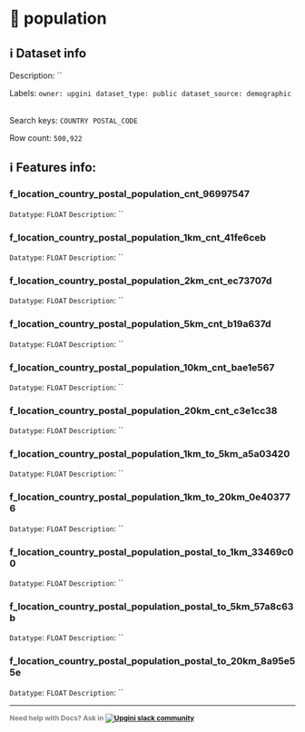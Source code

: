 # 📖 population 
## ℹ️ Dataset info 
Description: `` 

Labels: ` owner: upgini ` &nbsp;` dataset_type: public ` &nbsp;` dataset_source: demographic ` &nbsp;

Search keys: 
` COUNTRY ` &nbsp;` POSTAL_CODE ` &nbsp;

Row count: `500,922` 

## ℹ️ Features info:

### f_location_country_postal_population_cnt_96997547
`Datatype`: `FLOAT`
`Description`: ``

### f_location_country_postal_population_1km_cnt_41fe6ceb
`Datatype`: `FLOAT`
`Description`: ``

### f_location_country_postal_population_2km_cnt_ec73707d
`Datatype`: `FLOAT`
`Description`: ``

### f_location_country_postal_population_5km_cnt_b19a637d
`Datatype`: `FLOAT`
`Description`: ``

### f_location_country_postal_population_10km_cnt_bae1e567
`Datatype`: `FLOAT`
`Description`: ``

### f_location_country_postal_population_20km_cnt_c3e1cc38
`Datatype`: `FLOAT`
`Description`: ``

### f_location_country_postal_population_1km_to_5km_a5a03420
`Datatype`: `FLOAT`
`Description`: ``

### f_location_country_postal_population_1km_to_20km_0e403776
`Datatype`: `FLOAT`
`Description`: ``

### f_location_country_postal_population_postal_to_1km_33469c00
`Datatype`: `FLOAT`
`Description`: ``

### f_location_country_postal_population_postal_to_5km_57a8c63b
`Datatype`: `FLOAT`
`Description`: ``

### f_location_country_postal_population_postal_to_20km_8a95e55e
`Datatype`: `FLOAT`
`Description`: ``



---

<span style="color:grey;font-weight:700;font-size:12px">
    Need help with Docs? Ask in
    <a href="https://4mlg.short.gy/join-upgini-community">
        <img alt="Upgini slack community" src="https://img.shields.io/badge/slack-@upgini-orange.svg?logo=slack">
    </a>
</span>